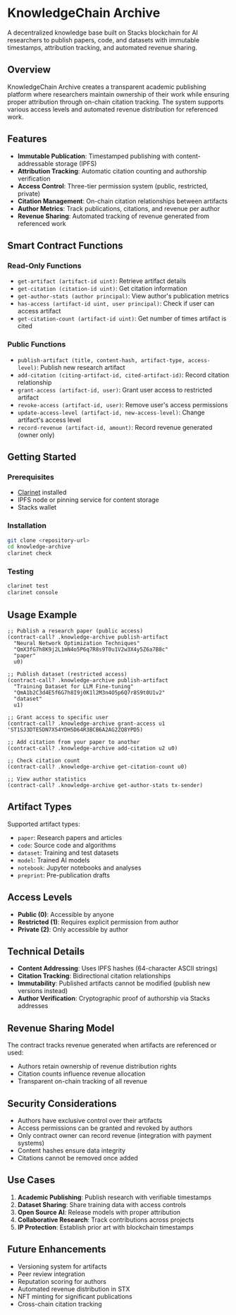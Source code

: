 # KnowledgeChain Archive

A decentralized knowledge base built on Stacks blockchain for AI researchers to publish papers, code, and datasets with immutable timestamps, attribution tracking, and automated revenue sharing.

## Overview

KnowledgeChain Archive creates a transparent academic publishing platform where researchers maintain ownership of their work while ensuring proper attribution through on-chain citation tracking. The system supports various access levels and automated revenue distribution for referenced work.

## Features

- **Immutable Publication**: Timestamped publishing with content-addressable storage (IPFS)
- **Attribution Tracking**: Automatic citation counting and authorship verification
- **Access Control**: Three-tier permission system (public, restricted, private)
- **Citation Management**: On-chain citation relationships between artifacts
- **Author Metrics**: Track publications, citations, and revenue per author
- **Revenue Sharing**: Automated tracking of revenue generated from referenced work

## Smart Contract Functions

### Read-Only Functions

- `get-artifact (artifact-id uint)`: Retrieve artifact details
- `get-citation (citation-id uint)`: Get citation information
- `get-author-stats (author principal)`: View author's publication metrics
- `has-access (artifact-id uint, user principal)`: Check if user can access artifact
- `get-citation-count (artifact-id uint)`: Get number of times artifact is cited

### Public Functions

- `publish-artifact (title, content-hash, artifact-type, access-level)`: Publish new research artifact
- `add-citation (citing-artifact-id, cited-artifact-id)`: Record citation relationship
- `grant-access (artifact-id, user)`: Grant user access to restricted artifact
- `revoke-access (artifact-id, user)`: Remove user's access permissions
- `update-access-level (artifact-id, new-access-level)`: Change artifact's access level
- `record-revenue (artifact-id, amount)`: Record revenue generated (owner only)

## Getting Started

### Prerequisites

- [Clarinet](https://github.com/hirosystems/clarinet) installed
- IPFS node or pinning service for content storage
- Stacks wallet

### Installation
```bash
git clone <repository-url>
cd knowledge-archive
clarinet check
```

### Testing
```bash
clarinet test
clarinet console
```

## Usage Example
```clarity
;; Publish a research paper (public access)
(contract-call? .knowledge-archive publish-artifact 
  "Neural Network Optimization Techniques"
  "QmX3fG7h8K9j2L1mN4o5P6q7R8s9T0u1V2w3X4y5Z6a7B8c"
  "paper"
  u0)

;; Publish dataset (restricted access)
(contract-call? .knowledge-archive publish-artifact
  "Training Dataset for LLM Fine-tuning"
  "QmA1b2C3d4E5f6G7h8I9j0K1l2M3n4O5p6Q7r8S9t0U1v2"
  "dataset"
  u1)

;; Grant access to specific user
(contract-call? .knowledge-archive grant-access u1 'ST1SJ3DTE5DN7X54YDH5D64R3BCB6A2AG2ZQ8YPD5)

;; Add citation from your paper to another
(contract-call? .knowledge-archive add-citation u2 u0)

;; Check citation count
(contract-call? .knowledge-archive get-citation-count u0)

;; View author statistics
(contract-call? .knowledge-archive get-author-stats tx-sender)
```

## Artifact Types

Supported artifact types:
- `paper`: Research papers and articles
- `code`: Source code and algorithms
- `dataset`: Training and test datasets
- `model`: Trained AI models
- `notebook`: Jupyter notebooks and analyses
- `preprint`: Pre-publication drafts

## Access Levels

- **Public (0)**: Accessible by anyone
- **Restricted (1)**: Requires explicit permission from author
- **Private (2)**: Only accessible by author

## Technical Details

- **Content Addressing**: Uses IPFS hashes (64-character ASCII strings)
- **Citation Tracking**: Bidirectional citation relationships
- **Immutability**: Published artifacts cannot be modified (publish new versions instead)
- **Author Verification**: Cryptographic proof of authorship via Stacks addresses

## Revenue Sharing Model

The contract tracks revenue generated when artifacts are referenced or used:
- Authors retain ownership of revenue distribution rights
- Citation counts influence revenue allocation
- Transparent on-chain tracking of all revenue

## Security Considerations

- Authors have exclusive control over their artifacts
- Access permissions can be granted and revoked by authors
- Only contract owner can record revenue (integration with payment systems)
- Content hashes ensure data integrity
- Citations cannot be removed once added

## Use Cases

1. **Academic Publishing**: Publish research with verifiable timestamps
2. **Dataset Sharing**: Share training data with access controls
3. **Open Source AI**: Release models with proper attribution
4. **Collaborative Research**: Track contributions across projects
5. **IP Protection**: Establish prior art with blockchain timestamps

## Future Enhancements

- Versioning system for artifacts
- Peer review integration
- Reputation scoring for authors
- Automated revenue distribution in STX
- NFT minting for significant publications
- Cross-chain citation tracking